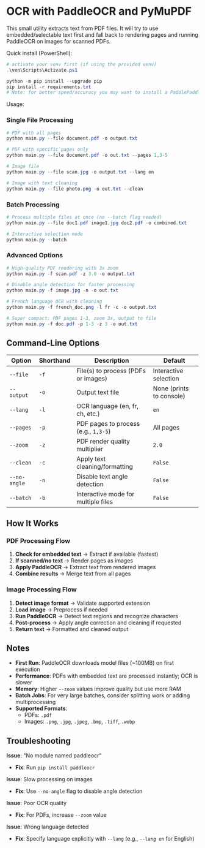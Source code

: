 # OCR with PaddleOCR and PyMuPDF

This small utility extracts text from PDF files. It will try to use embedded/selectable text first and fall back to rendering pages and running PaddleOCR on images for scanned PDFs.

Quick install (PowerShell):

```powershell
# activate your venv first (if using the provided venv)
.\ven\Scripts\Activate.ps1

python -m pip install --upgrade pip
pip install -r requirements.txt
# Note: for better speed/accuracy you may want to install a PaddlePaddle wheel matching your machine (see https://www.paddlepaddle.org.cn/install/quick)
```

Usage:

### Single File Processing

```powershell
# PDF with all pages
python main.py --file document.pdf -o output.txt

# PDF with specific pages only
python main.py --file document.pdf -o out.txt --pages 1,3-5

# Image file
python main.py --file scan.jpg -o output.txt --lang en

# Image with text cleaning
python main.py --file photo.png -o out.txt --clean
```

### Batch Processing

```powershell
# Process multiple files at once (no --batch flag needed)
python main.py --file doc1.pdf image1.jpg doc2.pdf -o combined.txt

# Interactive selection mode
python main.py --batch
```

### Advanced Options

```powershell
# High-quality PDF rendering with 3x zoom
python main.py -f scan.pdf -z 3.0 -o output.txt

# Disable angle detection for faster processing
python main.py -f image.jpg -n -o out.txt

# French language OCR with cleaning
python main.py -f french_doc.png -l fr -c -o output.txt

# Super compact: PDF pages 1-3, zoom 3x, output to file
python main.py -f doc.pdf -p 1-3 -z 3 -o out.txt
```

## Command-Line Options

| Option       | Shorthand | Description                          | Default                  |
| ------------ | --------- | ------------------------------------ | ------------------------ |
| `--file`     | `-f`      | File(s) to process (PDFs or images)  | Interactive selection    |
| `--output`   | `-o`      | Output text file                     | None (prints to console) |
| `--lang`     | `-l`      | OCR language (en, fr, ch, etc.)      | `en`                     |
| `--pages`    | `-p`      | PDF pages to process (e.g., `1,3-5`) | All pages                |
| `--zoom`     | `-z`      | PDF render quality multiplier        | `2.0`                    |
| `--clean`    | `-c`      | Apply text cleaning/formatting       | `False`                  |
| `--no-angle` | `-n`      | Disable text angle detection         | `False`                  |
| `--batch`    | `-b`      | Interactive mode for multiple files  | `False`                  |

## How It Works

### PDF Processing Flow

1. **Check for embedded text** → Extract if available (fastest)
2. **If scanned/no text** → Render pages as images
3. **Apply PaddleOCR** → Extract text from rendered images
4. **Combine results** → Merge text from all pages

### Image Processing Flow

1. **Detect image format** → Validate supported extension
2. **Load image** → Preprocess if needed
3. **Run PaddleOCR** → Detect text regions and recognize characters
4. **Post-process** → Apply angle correction and cleaning if requested
5. **Return text** → Formatted and cleaned output

## Notes

- **First Run**: PaddleOCR downloads model files (~100MB) on first execution
- **Performance**: PDFs with embedded text are processed instantly; OCR is slower
- **Memory**: Higher `--zoom` values improve quality but use more RAM
- **Batch Jobs**: For very large batches, consider splitting work or adding multiprocessing
- **Supported Formats**:
  - PDFs: `.pdf`
  - Images: `.png`, `.jpg`, `.jpeg`, `.bmp`, `.tiff`, `.webp`

## Troubleshooting

**Issue**: "No module named paddleocr"

- **Fix**: Run `pip install paddleocr`

**Issue**: Slow processing on images

- **Fix**: Use `--no-angle` flag to disable angle detection

**Issue**: Poor OCR quality

- **Fix**: For PDFs, increase `--zoom` value

**Issue**: Wrong language detected

- **Fix**: Specify language explicitly with `--lang` (e.g., `--lang en` for English)
